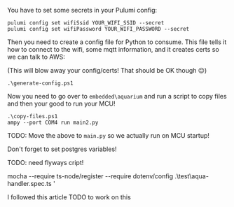 You have to set some secrets in your Pulumi config:
```
pulumi config set wifiSsid YOUR_WIFI_SSID --secret
pulumi config set wifiPassword YOUR_WIFI_PASSWORD --secret
```

Then you need to create a config file for Python to consume. This file tells it how to connect to the wifi, some mqtt information, and it creates certs so we can talk to AWS:

(This will blow away your config/certs! That should be OK though 😉)
```
.\generate-config.ps1
```

Now you need to go over to `embedded\aquarium` and run a script to copy files and then your good to run your MCU!
```
.\copy-files.ps1
ampy --port COM4 run main2.py
```

TODO: Move the above to `main.py` so we actually run on MCU startup!


Don't forget to set postgres variables!

TODO: need flyways cript!


mocha --require ts-node/register --require dotenv/config .\test\aqua-handler.spec.ts
'



I followed this article TODO to work on this